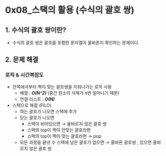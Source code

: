 # 0x08_스택의 활용 (수식의 괄호 쌍)

## 1. 수식의 괄호 쌍이란?
- 수식의 괄호 쌍은 괄호를 포함한 문자열이 올바른지 확인하는 문제이다.

## 2. 문제 해결 
### 로직 & 시간복잡도 
- 안쪽에서부터 짝이 맞는 괄호쌍을 지워나가는 로직 사용
    - 배열 : ***O(N^2)*** (중간 원소의 삭제가 n번 일어나기 때문)
    - 연결 리스트 : ***O(N)***
- 스택으로 해결 (FILO)
    - 여는 괄호가 나오면 스택에 추가
    - 닫는 괄호가 나오면
        - 스택이 비어있으면 → 올바르지 않은 괄호 쌍
        - 스택의 top이 짝이 안맞는 괄호라면 
        - 스택의 top이 짝이 맞는 괄호라면 → pop
    - 모든 과정을 끝낸 수 스택에 남은 괄호가 없으면 → 올바른 괄호쌍 , 있으면 올바르지 않은 괄호 쌍 

